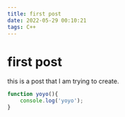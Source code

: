 ```yaml
---
title: first post
date: 2022-05-29 00:10:21
tags: C++
---
```


<!-- more -->

# first post
this is a post that I am trying to create.

```js
function yoyo(){
    console.log('yoyo');
}

```